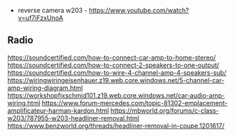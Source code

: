 - reverse camera w203 - https://www.youtube.com/watch?v=uf7iFzxUnoA

Radio
-----
https://soundcertified.com/how-to-connect-car-amp-to-home-stereo/
https://soundcertified.com/how-to-connect-2-speakers-to-one-output/
https://soundcertified.com/how-to-wire-4-channel-amp-4-speakers-sub/
https://wiringwiringeisenhauer.z19.web.core.windows.net/5-channel-car-amp-wiring-diagram.html
https://workshopfixschmid101.z19.web.core.windows.net/car-audio-amp-wiring.html
https://www.forum-mercedes.com/topic-81302-emplacement-amplificateur-harman-kardon.html
https://mbworld.org/forums/c-class-w203/787955-w203-headliner-removal.html
https://www.benzworld.org/threads/headliner-removal-in-coupe.1201617/

